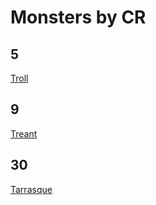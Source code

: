 # Monsters by CR
## 5
[Troll](/GM_rules/monsters/troll)   
 
## 9
[Treant](/GM_rules/monsters/treant)   
 
## 30
[Tarrasque](/GM_rules/monsters/tarrasque)   
 
